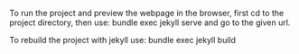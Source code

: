 To run the project and preview the webpage in the browser,
first cd to the project directory, then use:
bundle exec jekyll serve
and go to the given url.

To rebuild the project with jekyll use:
bundle exec jekyll build
